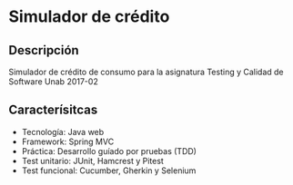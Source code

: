 # Simulador de crédito

## Descripción
Simulador de crédito de consumo para la asignatura Testing y Calidad de Software Unab 2017-02

## Caracterísitcas

  - Tecnología: Java web
  - Framework: Spring MVC
  - Práctica: Desarrollo guíado por pruebas (TDD)
  - Test unitario: JUnit, Hamcrest y Pitest
  - Test funcional: Cucumber, Gherkin y Selenium

